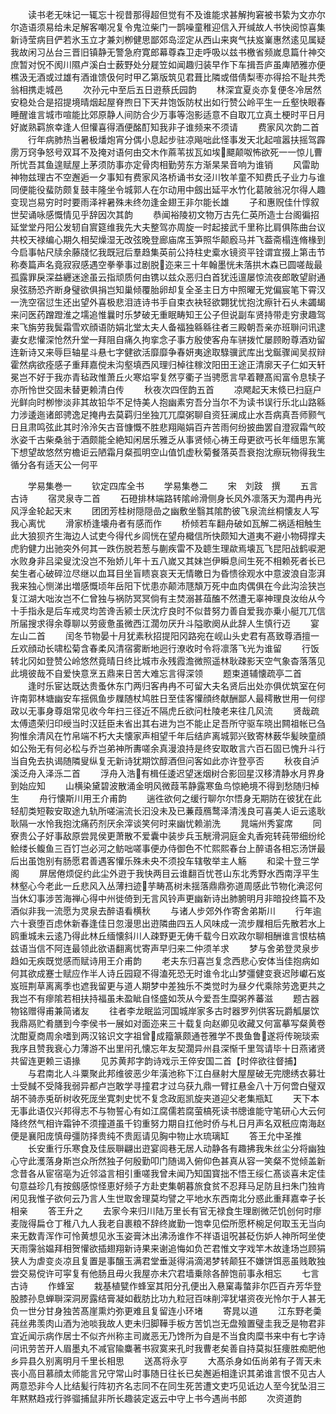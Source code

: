 <!-- { "loadSidebar": true } -->
　　读书老无味记一辄忘十视昔那得超但觉有不及谁能求甚解拘窘被书絷为文亦尔尔造语须易给未足解客嘲况复令鬼泣柴门一鹊噪童稚迎信入开缄故人书快阅惊喜集新诗莹病目俨若氷玉立才兼刘栁健思鄙郊岛涩定从西山来爽气扶岌嶪惠然逺见属疑我故闲习丛台三晋旧镇静无警急府寛郎幕尊森卫走呼吸以兹书檄省频嵗息篇什神交庶暂对怳不阂川隰卢溪白士薮野处分屣笠如闻趣归装早作下车揖吾庐虽庳陋雅亦便樵汲无酒或过雄有酒谁馈伋何时甲乙第版筑见君葺比隣或借倩梨枣亦得拾不耻共秃翁相携走城邑
　　次孙元中至后五日逰蔡氏园韵
　　林深宜夏炎亦复便冬冷居然安稳处合是招提境晴烟起屋脊煦日下天井饱饭防杖出如行赞公岭平生一丘壑快眼春睡醒谁言城市喧能比郊原静人间防合少万事等泡影适意不自取兀立真土梗时平日月好嵗熟羁旅幸逢人但懽喜得酒便酩酊知我非子谁频来不须请
　　费家风次韵二首
　　行年病肺热当暑极燔炮宵分偶小息起步驻凉飚咄此怪事发天北起喧嚣扶摇驾霹雳万窍争怒号双耳不及掩对语何由交木作蔴苇拔瓦如埃飃颠呶怖欲死一一惊儿曹所忧吾其鱼遑赋屋上茅须防事亦定骨肉相勤劳东方渐杲杲音响为谁销
　　风雷助神物兹理古不空邂逅一夕事知有费家风洛桥诵书女泾川牧羊童不知费氏子业力与谁同便能役蜚防颇复鼓丰隆坐令城郭人在尔动用中劔出延平水竹化葛陂翁况尔得人趣变现岂易穷时时要雨泽袢暑殊未终勿逢金翅王非尔能长雄
　　子和惠贶佳什惇叙世契诵咏感慨情见乎辞因次其韵
　　恭闻裕陵初文物万古先仁英所造士台阁徧招延堂堂丹阳公发轫自賔筵维我先大夫整驾亦周旋一时起接武千里称比肩俱陈曲台议共校天禄编心期久相契燥湿无改弦晚登廊庙席玉笋照华颠廏马并飞葢斋榻连脩椽到今启事帖尺牍余藤牋忆我既冠后羣趋集英前公持柱史槖水镜资平铨谓宜掇上第击节称奏篇声名竟寂寂感遇空拳拳事过剧脱迩来三十年翰墨恍未落拱木森已圆嗟哉最孤露罪戾深益纒迷途虽云指顽质何由镌以兹众恶归白首犹迍邅屡惊流夜郎敢望尉通泉弦肠恐齐断身璧欲俱捐岂知巢倾覆胎卵却复全圣主日方中照曜无党偏宸笔下霄汉一洗空宿愆生还出望外喜极悲泪涟诗书手自束衣袂轻欲翾犹忧抱沈瘵针石乆未蠲朅来问医药蹭蹬淮之壖追惟曩时乐梦破无重眠畴知王公子但说副车贤持带走穷隶趣驾来飞旃劳我鬓霜雪欢顔语防娟北堂太夫人备福独緜緜往者三殿朝吾亲亦班聨问讯逮妻女悲懽深怆然升堂一拜阻自痛久拘挛念子事方殷使客舟车骈拨忙屡顾盼尊酒劝留连新诗又来辱巨轴星斗悬七字健欲活靡靡争春妍夷途取騄骥武库出戈鋋骤闻吴叔辩霍然病欲痊感子重拜嘉傥未沟壑填西风理归棹往稼汶阳田王途正清廓天子仁如天轩冕岂不好于我亦青毡政惟萧丘火寒焰寜复然亨衢子当骋愿言早着鞭髙闳富令息犊子亦所怜世交固未替更赖清白传
　　秋夜次四侄韵五首
　　凉飔起天末倐已扫庭户光鲜向时栁惨淡非其故铅华不足恃美人抱幽素穷吾分当尔不为读书误行乐北山路緜力涉逶迤诸郎骋逸足掩冉去莫羁归坐独兀兀糜粥聊自资狂澜成止水吾病真吾师颢气日且肃鸣弦此其时泠泠矢古音慷慨不胜悲翔飚娟百卉苦雨何纷披曲罢自澄寂霜气皎氷姿千古柴桑翁于酒颇能全絶知闲居乐雅乏从事贤倾心祷王母更欲丐长年缅思东篱下想望故悠然穷檐讵云陋霜月粲孤明空山值饥虚秋菊餐落英吾衰抱沈瘵玩物得我生循分各有适天公一何平




　　学易集巻一
　　钦定四库全书
　　学易集巻二
　　宋　刘跂　撰
　　五言古诗
　　宿灵泉寺二首
　　石磴排林端路转隂岭滑侧身长风外凛落天为濶冉冉光风浮金轮起天末
　　团团芳桂树隠隠嵒之幽敷坐翳其隂酌彼飞泉流丝桐懐友人写我心离忧
　　滑家桥逢壊舟者有感而作
　　桥倾若车翻舟破如瓦解二祸适相触生此大狼狈齐生海边人试吏今得代乡闾恍在望舟檝信所快颇知大道夷不避小物碍撑夫虎豹健力出驰突外何其一跌伤脱若葱与蒯疾雷不及聼生理歘焉壊瓦飞昆阳战鹤唳淝水败身非吕梁叟沈没岂不殆娇儿年十五八嵗又其妹岂伊瞬息间生死不相赖死者长已矣生者心破碎泣尽继以血耳目坐盲瞆哀哀天无情皦日为昏愦徐观水中意波浪自澎湃我来独心恻涕出増感慨顷年岳阳下忧患亦颠沛豗頽万死中血肉偶俱在今此沟浍狭岂复江湖大咄汝岂不仁曾独与祸防冥冥倘有主焚溺甚葅醢不然遭无辜神理良汝绐从今十手指永是后车戒灵均苦谗舌颍士厌沈疗良时不似昔努力善自爱我亦乗小艇兀兀信所届搜求得余尊聊以劳疲惫虽微西江濶勿厌升斗隘歌阕从此辞人生慎行迈
　　宴左山二首
　　闰冬节物晏十月犹素秋招提阳冈路宛在岘山头史君有髙致尊酒擅一丘欢顔动长啸松菊含春柔风清宿雾断地迥行潦收时令将凛落飞光为谁留
　　行饭转北冈如登赞公岭悠然竟晴日终比城市永残霞澹微照遥林耿疎影天空气象杳落落见此境彼哉不自爱快意烹五鼎来日苦大难忘言得深领
　　题束道辅懐疏亭二首
　　逢时乐宦达既达贵蚤休东门两归客冉冉不可留大夫名贤后出处亦俱优筑室在何许南郭林塘幽安车揺佩鱼步屧随杖鸠胜日至佳客懽顔终献酬鄙人最樗散世用一何缪政以无事身尊爼常见收今年扫三径近不隔虎丘欲问杜陵老来往几风流
　　贤哉疏太傅遗荣归印绶当时汉廷臣未省出其右进为岂不能止足吾所守驱车晓出闗祖帐已刍狗惟余清风在竹帛端不朽大夫懐家声相望千年后结庐离城郭兴致寄林薮华髪映童顔如公殆无有何必松与乔岂弟神所夀嗟余真漫浪持是终安取敢言六百石固已愧升斗行当自免去执谒随隣叟纵复无新诗犹期饮醇酒但问客如此亦许登亭否
　　秋夜自泸溪泛舟入泽泺二首
　　浮舟入浩有楫任逶迟望迷烟树合影回星汉移清静水月界身到始应知
　　山横染黛碧波散涌金明风微葭苇静露寒鱼鸟惊絶境不得到愁随归棹生
　　舟行懐斯川用王介甫韵
　　遄徃欲何之缓行聊尔尔悟身无期防在彼犹在此轻舠类短鞍安取途九轨所嗟湍流长汩没未及已蒹葭鴈鹜泽清浅良可喜美人讵云逺耿耿隔一水怜我抱沈痛药剂厌余滓谈笑何时来幽忧赖湔洗
　　晁端州秀宴席
　　同寮贵公子好事敌原尝晁侯更萧散不爱囊中装步兵玉觥滑洞庭金丸香宛转莼带细纷纶鲙缕长鳆鱼三百饤岂必河之鲂咄嗟事便办侍御色不忙熙熙春台上醉语各相忘汤饼最后出虽饱别有肠愿君善遇客懽乐殊未央不须投车辖敬举主人觞
　　和梁十登三学阁
　　屏居倦烦促约此尘外逰于我快两目云谁翻百忧苍山东北秀野水西南浮平生林壑心今老此一丘悲风入丛薄扫迹芋畴髙树未揺落鼎鼎弥道周感此节物化淟涊何当休幻事涉苦海禅心得中州徙倚到无言风铃声更幽新诗出肺腑明月非暗投终篇不及酒似非我一流愿为灵泉去醉语看横秋
　　与诸人步郊外作寄舍弟斯川
　　行年逾六十衰堕百虑休新春逢佳日忽漫思出逰隣曲四五人风味成一流步屧相后先散若水上鸥重城未云逺乃得此林丘缅懐斜川人疎野更无俦千载今日欢政尔聊相酬谁言恨枯槁兹语当信不阿连最领此欲语翻离忧寄声早归来二仲须羊求
　　梦与舍弟登灵泉步趋如无疾既觉感而赋诗用王介甫韵
　　老夫东归喜岂复念西悲心安体当佳抱病如何其欲成蹇士赋应作半人诗丘园窥不得溘死恐无时谁令北山梦彊健变衰迟陟巘石岌岌班荆草离离季也遮我留更与道人期梦中差独乐不类觉时为昼夕代乘除劳逸更共之我岂不有瘳隂若相扶持福虽未盈眦自怪盛如茨从今爱吾生糜粥养蕃滋
　　题古器物铭赠得甫兼简诸友
　　往者李龙眠监河国城岸家多古时器罗列供客玩爵觚屡饮我鼎鬲贮肴膳到今李侯书一展如对面迩来三十载复向赵卿见收藏又何富摹写粲黄卷沈酣夏商周余嗜到两汉铭识文字祖曾成籀篆颇通苍雅学不畏鱼鲁遂将传琬琰索我序且赞我衰心力薄游不出里闬孔懐忘年友契濶异州县深惭千里驾请毕十日燕诸贤共留连更赖三语掾
　　见苏黄邦字韵诗戏示王倅安国二首【时倅欲往督捕】
　　与君南北人斗粟聚此邦维彼恶少年潢池称下江白昼射大屋屋破无完牕绣衣募壮士受馘不受降我弱异都卢岂敢学寻撞君才过乌获九鼎一臂扛悬金八十万何啻白璧双胡不骑赤兎斫树收死厐坐寛刺史忧不复念政厖凯旋夹道迎父老集瓶缸
　　天下本无事此语仅兴邦得志不与物誓心有如江腐儒若腐萤槁死读书牕谁能守笔研心大云何降终然气相许霜钟不须撞道虽千钧重努力期自扛他时侨与札日月声名双秖应南海赵便是襄阳庞慎母彊防择贵纯不贵厖请见胸中物止水琉璃缸
　　答王允中圣推
　　长安重行乐寒食及佳辰聨翩出逰宴闾巷无居人动静各有趣拂我朱丝尘分将幽独心守此濩落身斯岂众所然独子何殷勤叩门随谒入俯仰色甚真从容一笑粲不觉倾盖新念昔各从宦宿亳为近邻溢言相引重嗟我曾未闻乃知国寳拙不悟王绥仁髙谈喜未定佳句意益珍几有按劔感惊怪恵好频子方赴吏集朝暮旅食贫不忍拜马足防且扫朱门独肯闲见我惟子欲何云乃言人生世取舍理莫均譬之平地水东西南北分惑此重拜嘉幸子长相亲
　　答王升之
　　去家今来归川陆万里长有官无禄食生理剧微茫饥创何时瘳麦陇得扁仓丁稚八九人我老自裹粮不辞终嵗勤一饱幸见偿所愿杯椀足何取玉无当向来无数青浑作可怜黄想见氷玉姿膏沐出沸汤谁作不祥语诅呪甚砭伤妒人神所呵坐使天雨霶翁媪拜相贺懽欲插翅翔新诗果来谢追悔如负芒君惟文字戏竿木故逢场岂顾狷狭人为虐变炎凉且复置是事醸玉满君堂垂涎得涓滴渇梦转颠狂不嫌饼饵恶虽贱敢独尝交易傥许可寜复有他肠且毋火我屋亦未穴君墙乗除各醉饱前事永相忘
　　七言古诗
　　作蜂室
　　栽基植甓作蜂室其阳分孔便出入悬窠毒螫非尔匹百卉芳华登股膝孙息蝉聨深洞房露结膏凝如截肪比功九粒冠百味削滓犹堪资夜光怜尔于人甚无负一世分甘身独苦髙崖熏灼弥更难且复留连小环堵
　　寄晁以道
　　江东野老羮莼丝弗羡肉山酒为池啖我故人吏未归脚鞾手板方苦饥岂无盘飱置璧圭我乏是物君非宜近闻示病作居士不似齐州称主司嵗恶无乃馋所为自是不当食肉糜书来中有七字诗问讯劳苦开人眉墨丸不减官隃麋著书寂寞来孔时我曹老矣善自持莫拟狂痩胜痴肥他乡异县久别离明月千里长相思
　　送髙将永亨
　　大髙杀身如伍尚弟有子胥天未丧小高目慕顔太师能言兄守常山时事随日往长已矣邂逅相逢识其弟谁言恨不见古人两意恐非今人比结髪行阵初齐名志同不在同生死苦遭文吏巧见诋边人至今犹坠泪三年黙黙趋戎行骅骝捕鼠非所长趣装定返云中守上书今遇尚书郎
　　次资道韵
